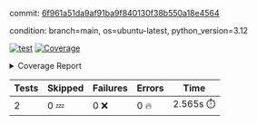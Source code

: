 commit: [6f961a51da9af91ba9f840130f38b550a18e4564](https://github.com/rcmdnk/boto3-session/tree/6f961a51da9af91ba9f840130f38b550a18e4564)

condition: branch=main, os=ubuntu-latest, python_version=3.12

[![test](https://github.com/rcmdnk/boto3-session/actions/workflows/test.yml/badge.svg)](https://github.com/rcmdnk/boto3-session/actions/runs/11676966523)
<a href="https://github.com/rcmdnk/boto3-session/blob/6f961a51da9af91ba9f840130f38b550a18e4564/README.md"><img alt="Coverage" src="https://img.shields.io/badge/Coverage-47%25-orange.svg" /></a><details><summary>Coverage Report </summary><table><tr><th>File</th><th>Stmts</th><th>Miss</th><th>Cover</th><th>Missing</th></tr><tbody><tr><td colspan="5"><b>src/boto3_session</b></td></tr><tr><td>&nbsp; &nbsp;<a href="https://github.com/rcmdnk/boto3-session/blob/6f961a51da9af91ba9f840130f38b550a18e4564/src/boto3_session/session.py">session.py</a></td><td>59</td><td>34</td><td>42%</td><td><a href="https://github.com/rcmdnk/boto3-session/blob/6f961a51da9af91ba9f840130f38b550a18e4564/src/boto3_session/session.py#L11-L14">11&ndash;14</a>, <a href="https://github.com/rcmdnk/boto3-session/blob/6f961a51da9af91ba9f840130f38b550a18e4564/src/boto3_session/session.py#L56">56</a>, <a href="https://github.com/rcmdnk/boto3-session/blob/6f961a51da9af91ba9f840130f38b550a18e4564/src/boto3_session/session.py#L64-L66">64&ndash;66</a>, <a href="https://github.com/rcmdnk/boto3-session/blob/6f961a51da9af91ba9f840130f38b550a18e4564/src/boto3_session/session.py#L69-L89">69&ndash;89</a>, <a href="https://github.com/rcmdnk/boto3-session/blob/6f961a51da9af91ba9f840130f38b550a18e4564/src/boto3_session/session.py#L92-L110">92&ndash;110</a>, <a href="https://github.com/rcmdnk/boto3-session/blob/6f961a51da9af91ba9f840130f38b550a18e4564/src/boto3_session/session.py#L113-L117">113&ndash;117</a>, <a href="https://github.com/rcmdnk/boto3-session/blob/6f961a51da9af91ba9f840130f38b550a18e4564/src/boto3_session/session.py#L120-L121">120&ndash;121</a>, <a href="https://github.com/rcmdnk/boto3-session/blob/6f961a51da9af91ba9f840130f38b550a18e4564/src/boto3_session/session.py#L124-L125">124&ndash;125</a></td></tr><tr><td><b>TOTAL</b></td><td><b>64</b></td><td><b>34</b></td><td><b>47%</b></td><td>&nbsp;</td></tr></tbody></table></details>

| Tests | Skipped | Failures | Errors | Time |
| ----- | ------- | -------- | -------- | ------------------ |
| 2 | 0 :zzz: | 0 :x: | 0 :fire: | 2.565s :stopwatch: |

